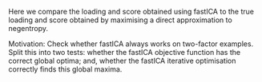 Here we compare the loading and score obtained using fastICA to the true loading and
score obtained by maximising a direct approximation to negentropy.

Motivation: 
Check whether fastICA always works on two-factor examples.
Split this into two tests: whether the fastICA objective function has the correct
global optima; and, whether the fastICA iterative optimisation correctly finds this
global maxima.
